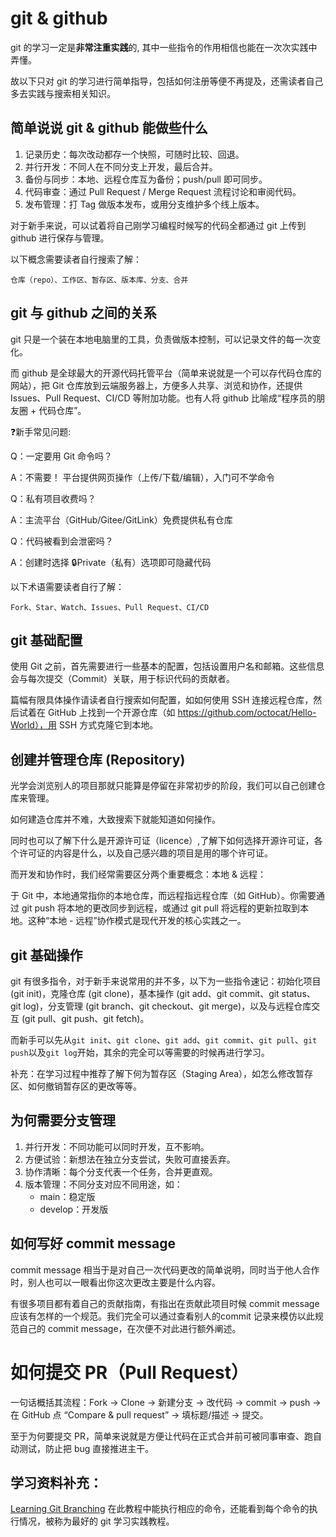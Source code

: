 # git & github

git 的学习一定是**非常注重实践**的,
其中一些指令的作用相信也能在一次次实践中弄懂。

故以下只对 git 的学习进行简单指导，包括如何注册等便不再提及，还需读者自己多去实践与搜索相关知识。

## 简单说说 git & github 能做些什么
1. 记录历史：每次改动都存一个快照，可随时比较、回退。
2. 并行开发：不同人在不同分支上开发，最后合并。
3. 备份与同步：本地、远程仓库互为备份；push/pull 即可同步。
4. 代码审查：通过 Pull Request / Merge Request 流程讨论和审阅代码。
5. 发布管理：打 Tag 做版本发布，或用分支维护多个线上版本。

对于新手来说，可以试着将自己刚学习编程时候写的代码全都通过 git 上传到 github 进行保存与管理。

以下概念需要读者自行搜索了解：
```
仓库（repo）、工作区、暂存区、版本库、分支、合并
```

## git 与 github 之间的关系
git 只是一个装在本地电脑里的工具，负责做版本控制，可以记录文件的每一次变化。

而 github 是全球最大的开源代码托管平台（简单来说就是一个可以存代码仓库的网站），把 Git 仓库放到云端服务器上，方便多人共享、浏览和协作，还提供 Issues、Pull Request、CI/CD 等附加功能。也有人将 github 比喻成“程序员的朋友圈 + 代码仓库”。

❓新手常见问题:

Q：一定要用 Git 命令吗？

A：不需要！ 平台提供网页操作（上传/下载/编辑），入门可不学命令

Q：私有项目收费吗？

A：主流平台（GitHub/Gitee/GitLink）免费提供私有仓库

Q：代码被看到会泄密吗？

A：创建时选择 🔒Private（私有）选项即可隐藏代码

以下术语需要读者自行了解：
```
Fork、Star、Watch、Issues、Pull Request、CI/CD
```

## git 基础配置
使用 Git 之前，首先需要进行一些基本的配置，包括设置用户名和邮箱。这些信息会与每次提交（Commit）关联，用于标识代码的贡献者。

篇幅有限具体操作请读者自行搜索如何配置，如如何使用 SSH 连接远程仓库，然后试着在 GitHub 上找到一个开源仓库（如 https://github.com/octocat/Hello-World），用 SSH 方式克隆它到本地。

## 创建并管理仓库 (Repository)
光学会浏览别人的项目那就只能算是停留在非常初步的阶段，我们可以自己创建仓库来管理。

如何建造仓库并不难，大致搜索下就能知道如何操作。

同时也可以了解下什么是开源许可证（licence）,了解下如何选择开源许可证，各个许可证的内容是什么，以及自己感兴趣的项目是用的哪个许可证。

而开发和协作时，我们经常需要区分两个重要概念：本地 & 远程：

于 Git 中，本地通常指你的本地仓库，而远程指远程仓库（如 GitHub）。你需要通过 git push 将本地的更改同步到远程，或通过 git pull 将远程的更新拉取到本地。这种“本地 - 远程”协作模式是现代开发的核心实践之一。

## git 基础操作
git 有很多指令，对于新手来说常用的并不多，以下为一些指令速记：初始化项目 (git init)，克隆仓库 (git clone)，基本操作 (git add、git commit、git status、git log)，分支管理 (git branch、git checkout、git merge)，以及与远程仓库交互 (git pull、git push、git fetch)。

而新手可以先从`git init`、`git clone`、`git add`、`git commit`、`git pull`、`git push`以及`git log`开始，其余的完全可以等需要的时候再进行学习。

补充：在学习过程中推荐了解下何为暂存区（Staging Area），如怎么修改暂存区、如何撤销暂存区的更改等等。

## 为何需要分支管理
1. 并行开发：不同功能可以同时开发，互不影响。
2. 方便试验：新想法在独立分支尝试，失败可直接丢弃。
3. 协作清晰：每个分支代表一个任务，合并更直观。
4. 版本管理：不同分支对应不同用途，如：
   - main：稳定版
   - develop：开发版

## 如何写好 commit message
commit message 相当于是对自己一次代码更改的简单说明，同时当于他人合作时，别人也可以一眼看出你这次更改主要是什么内容。

有很多项目都有着自己的贡献指南，有指出在贡献此项目时候 commit message 应该有怎样的一个规范。我们完全可以通过查看别人的commit 记录来模仿以此规范自己的 commit message，在次便不对此进行额外阐述。

# 如何提交 PR（Pull Request）
一句话概括其流程：Fork → Clone → 新建分支 → 改代码 → commit → push → 在 GitHub 点 “Compare & pull request” → 填标题/描述 → 提交。

至于为何要提交 PR，简单来说就是方便让代码在正式合并前可被同事审查、跑自动测试，防止把 bug 直接推进主干。

## **学习资料补充**：
[Learning Git Branching](https://learngitbranching.js.org/?locale=zh_CN) 在此教程中能执行相应的命令，还能看到每个命令的执行情况，被称为最好的 git 学习实践教程。